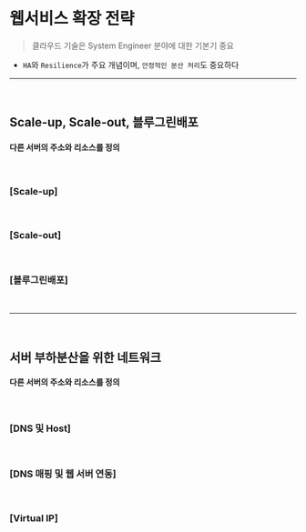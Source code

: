 # 웹서비스 확장 전략 
> 클라우드 기술은 System Engineer 분야에 대한 기본기 중요
* ```HA```와 ```Resilience```가 주요 개념이며, ```안정적인 분산 처리```도 중요하다

<hr>
<br>

## Scale-up, Scale-out, 블루그린배포

#### 다른 서버의 주소와 리소스를 정의

<br>

### [Scale-up]

<br>

### [Scale-out]

<br>

### [블루그린배포]

<br>
<hr>
<br>

## 서버 부하분산을 위한 네트워크

#### 다른 서버의 주소와 리소스를 정의

<br>

### [DNS 및 Host]

<br>

### [DNS 매핑 및 웹 서버 연동]

<br>

### [Virtual IP]

<br>

